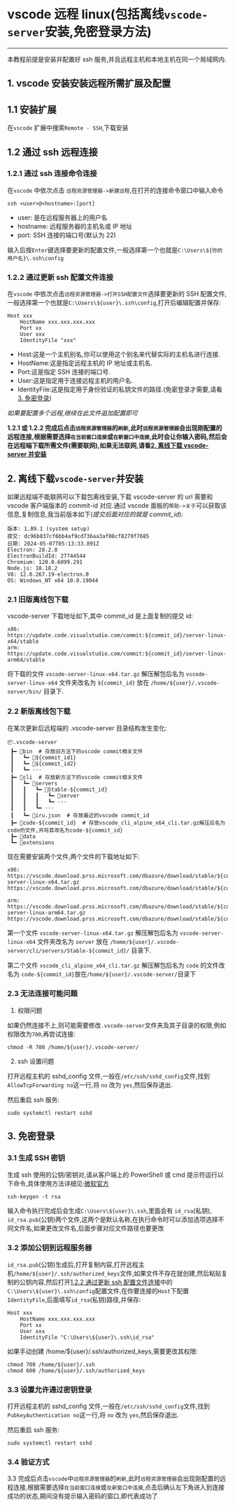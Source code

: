 <!-- @format -->

# vscode 远程 linux(包括离线`vscode-server`安装,免密登录方法)

---

本教程前提是安装并配置好 ssh 服务,并且远程主机和本地主机在同一个局域网内.

## 1. vscode 安装安装远程所需扩展及配置

## 1.1 安装扩展

在`vscode` 扩展中搜索`Remote - SSH`,下载安装

## 1.2 通过 ssh 远程连接

### 1.2.1 通过 ssh 连接命令连接

在`vscode` 中依次点击 `远程资源管理器->新建远程`,在打开的连接命令窗口中输入命令

```shell
ssh <user>@<hostname>:[port]
```

-   user: 是在远程服务器上的用户名
-   hostname: 远程服务器的主机名或 IP 地址
-   port: SSH 连接的端口号(默认为 22)

输入后按`Enter`键选择要更新的配置文件,一般选择第一个也就是`C:\Users\${你的用户名}\.ssh\config`

### 1.2.2 通过更新 ssh 配置文件连接

在`vscode` 中依次点击`远程资源管理器->打开SSH配置文件`选择要更新的 SSH 配置文件,一般选择第一个也就是`C:\Users\${user}\.ssh\config`,打开后编辑配置并保存:

```
Host xxx
    HostName xxx.xxx.xxx.xxx
    Port xx
    User xxx
    IdentityFile "xxx"
```

-   Host:这是一个主机别名,你可以使用这个别名来代替实际的主机名进行连接.
-   HostName:这是指定远程主机的 IP 地址或主机名.
-   Port:这是指定 SSH 连接的端口号.
-   User:这是指定用于连接远程主机的用户名.
-   IdentityFile:这是指定用于身份验证的私钥文件的路径.(免密登录才需要,请看[3. 免密登录](#3-免密登录))

_如果要配置多个远程,继续在此文件追加配置即可_

**1.2.1 或 1.2.2 完成后点击`远程资源管理器`的`刷新`,此时`远程资源管理器`会出现刚配置的远程连接,根据需要选择`在当前窗口连接`或`在新窗口中连接`,此时会让你输入密码,然后会在远程端下载所需文件(需要联网),如果无法联网,请看[2. 离线下载 vscode-server 并安装](#2-离线下载vscode-server并安装)**

## 2. 离线下载`vscode-server`并安装

如果远程端不能联网可以下载包离线安装,下载 vscode-server 的 url 需要和 vscode 客户端版本的 commit-id 对应.通过 vscode 面板的`帮助->关于`可以获取该信息,复制信息,我当前版本如下(_提交后面对应的就是 commit_id_):

```
版本: 1.89.1 (system setup)
提交: dc96b837cf6bb4af9cd736aa3af08cf8279f7685
日期: 2024-05-07T05:13:33.891Z
Electron: 28.2.8
ElectronBuildId: 27744544
Chromium: 120.0.6099.291
Node.js: 18.18.2
V8: 12.0.267.19-electron.0
OS: Windows_NT x64 10.0.19044
```

### 2.1 旧版离线包下载

vscode-server 下载地址如下,其中 commit_id 是上面复制的提交 id:

```
x86:
https://update.code.visualstudio.com/commit:${commit_id}/server-linux-x64/stable
arm:
https://update.code.visualstudio.com/commit:${commit_id}/server-linux-arm64/stable
```

将下载的文件 `vscode-server-linux-x64.tar.gz` 解压解包后名为 `vscode-server-linux-x64` 文件夹改名为 `${commit_id}` 放在 `/home/${user}/.vscode-server/bin/` 目录下.

### 2.2 新版离线包下载

在某次更新后远程端的 .vscode-server 目录结构发生变化:

```
📦.vscode-server
 ┣━ 📁bin  # 存放旧方法下的vscode commit相关文件
 ┃   ┗━ 📁${commit_id1}
 ┃   ┗━ 📁${commit_id2}
 ┃   ┗━ ···
 ┣━ 📁cli  # 存放新方法下的vscode commit相关文件
 ┃   ┗━ 📁servers
 ┃   ┃   ┗━ 📁Stable-${commit_id}
 ┃   ┃   ┃   ┗━ 📁server
 ┃   ┃   ┃   ┗━ ···
 ┃   ┃   ┗━ ···
 ┃   ┗━ 📜iru.json  # 存放最近的vscode commit_id
 ┣━ 📜code-${commit_id}  # 存放vscode_cli_alpine_x64_cli.tar.gz解压后名为code的文件,并将其改名为code-${commit_id}
 ┣━ 📁data
 ┗━ 📁extensions
```

现在需要安装两个文件,两个文件的下载地址如下:

```
x86:
https://vscode.download.prss.microsoft.com/dbazure/download/stable/${commit_id}/vscode-server-linux-x64.tar.gz
https://vscode.download.prss.microsoft.com/dbazure/download/stable/${commit_id}/vscode_cli_alpine_x64_cli.tar.gz

arm:
https://vscode.download.prss.microsoft.com/dbazure/download/stable/${commit_id}/vscode-server-linux-arm64.tar.gz
https://vscode.download.prss.microsoft.com/dbazure/download/stable/${commit_id}/vscode_cli_alpine_arm64_cli.tar.gz
```

第一个文件 `vscode-server-linux-x64.tar.gz` 解压解包后名为 `vscode-server-linux-x64` 文件夹改名为 `server` 放在 `/home/${user}/.vscode-server/cli/servers/Stable-${commit_id}/` 目录下.

第二个文件 `vscode_cli_alpine_x64_cli.tar.gz` 解压解包后名为 `code` 的文件改名为 `code-${commit_id}`放在`/home/${user}/.vscode-server/`目录下

### 2.3 无法连接可能问题

1. 权限问题

如果仍然连接不上,则可能需要修改`.vscode-server`文件夹及其子目录的权限,例如权限改为`700`,再尝试连接:

```shell
chmod -R 700 /home/${user}/.vscode-server/
```

2. ssh 设置问题

打开远程主机的 sshd_config 文件,一般在`/etc/ssh/sshd_config`文件,找到`AllowTcpForwarding no`这一行,将 `no` 改为 `yes`,然后保存退出.

然后重启 ssh 服务:

```shell
sudo systemctl restart sshd
```

## 3. 免密登录

### 3.1 生成 SSH 密钥

生成 ssh 使用的公钥/密钥对,请从客户端上的 PowerShell 或 cmd 提示符运行以下命令,具体使用方法详细见:[微软官方](https://learn.microsoft.com/zh-cn/windows-server/administration/openssh/openssh_keymanagement#user-key-generation)

```shell
ssh-keygen -t rsa
```

输入命令执行完成后会生成`C:\Users\${user}\.ssh`,里面会有 `id_rsa`(私钥),
`id_rsa.pub`(公钥)两个文件,这两个是默认名称,在执行命令时可以添加选项选择不同文件名,如果更改文件名,后面步骤对应文件路径也要更改

### 3.2 添加公钥到远程服务器

`id_rsa.pub`(公钥)生成后,打开复制内容,打开远程主机`/home/${user}/.ssh/authorized_keys`文件,如果文件不存在就创建,然后粘贴复制的公钥内容,然后打开[1.2.2 通过更新 ssh 配置文件连接](#122-通过更新-ssh-配置文件连接)中的`C:\Users\${user}\.ssh\config`配置文件,在你要连接的`Host`下配置`IdentityFile`,后面填写`id_rsa`(私钥)路径,并保存:

```
Host xxx
    HostName xxx.xxx.xxx.xxx
    Port xx
    User xxx
    IdentityFile "C:\Users\${user}\.ssh\id_rsa"
```

如果手动创建 /home/${user}/.ssh/authorized_keys,需要更改其权限:

```shell
chmod 700 /home/${user}/.ssh
chmod 600 /home/${user}/.ssh/authorized_keys
```

### 3.3 设置允许通过密钥登录

打开远程主机的 sshd_config 文件,一般在`/etc/ssh/sshd_config`文件,找到`PubkeyAuthentication no`这一行,将 `no` 改为 `yes`,然后保存退出.

然后重启 ssh 服务:

```shell
sudo systemctl restart sshd
```

### 3.4 验证方式

3.3 完成后点击`vscode`中`远程资源管理器`的`刷新`,此时`远程资源管理器`会出现刚配置的远程连接,根据需要选择`在当前窗口连接`或`在新窗口中连接`,点击后确认左下角进入到连接成功的状态,期间没有提示输入密码的窗口,即代表成功了
